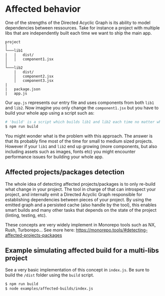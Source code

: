 # Affected behavior

One of the strengths of the Directed Acyclic Graph is its ability to model dependencies
between ressources. Take for instance a project with multiple libs that are independently 
built each time we want to ship the main app. 

```
project
│
└───lib1
|   |   dist/
│   │   component1.jsx
│   
└───lib2
    |   dist/
    │   component2.jsx
    │   component3.jsx
|
|   package.json    
|   app.js
```

Our `app.js` represents our entry file and uses components from both `lib1` and `lib2`.
Now imagine you only change the `component1.jsx` but you have to build your whole 
app using a script such as:

```bash
# 'build' is a script which builds lib1 and lib2 each time no matter what
$ npm run build 
```

You might wonder what is the problem with this approach. The answer is that
its probably fine most of the time for small to medium sized projects.
However if your `lib1` and `lib2` end up growing (more components, but also 
including assets such as images, fonts etc) you might encounter performance issues 
for building your whole app.

## Affected projects/packages detection

The whole idea of detecting affected projects/packages is to only re-build
what change in your project. The tool in charge of that can introspect your 
project, and internally emit a Directed Acyclic Graph responsible for establishing
dependencies between pieces of your project. By using the emitted graph 
and a persisted cache (also handle by the tool), this enables smart builds and
many other tasks that depends on the state of the project (linting, testing, etc).

These concepts are very widely implement in Monorepo tools such as NX, Rush, Turborepo...
See more here: https://monorepo.tools/#detecting-affected-projects-packages 


## Example simulating affected build for a multi-libs project

See a very basic implementation of this concept in `index.js`. Be sure to 
build the `/dist` folder using the `build` script.

```bash
$ npm run build
$ node examples/affected-builds/index.js
```

